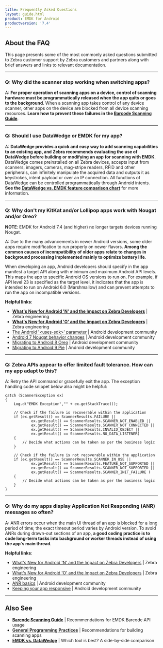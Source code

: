 ```yaml
---
title: Frequently Asked Questions
layout: guide.html
product: EMDK for Android
productversion: '7.4'
---
```


## About the FAQ 

This page presents some of the most commonly asked questions submitted to Zebra customer support by Zebra customers and partners along with brief answers and links to relevant documentation. 

-----

### Q: Why did the scanner stop working when switching apps?

A: **For proper operation of scanning apps on a device, control of scanning hardware must be programmatically released when the app quits or goes to the background**. When a scanning app takes control of any device scanner, other apps on the device are blocked from all device scanning resources. **Learn how to prevent these failures in the [Barcode Scanning Guide](../guide/barcode_scanning_guide/#5releasescanner)**. 

-----

### Q: Should I use DataWedge or EMDK for my app? 

A: **DataWedge provides a quick and easy way to add scanning capabilities to an existing app, and Zebra recommends evaluating the use of DataWedge before building or modifying an app for scanning with EMDK**. DataWedge comes preinstalled on all Zebra devices, accepts input from scanners, imagers, cameras, mag-stripe readers, RFID and other peripherals, can infinitely manipulate the acquired data and outputs it as keystrokes, intent payload or over an IP connection. All functions of DataWedge can be controlled programmatically through Android intents. **See the [DataWedge vs. EMDK feature comparison chart](https://techdocs.zebra.com/help/#datawedgevsemdkcomparison)** for more information.

-----

### Q: Why don't my KitKat and/or Lollipop apps work with Nougat and/or Oreo?

**NOTE**: EMDK for Android 7.4 (and higher) no longer targets devices running Nougat.

A: Due to the many advancements in newer Android versions, some older apps require modification to run properly on newer flavors. **Among the common causes of incompatibility of older apps relate to changes in background processing implemented mainly to optimize battery life**. 

When developing an app, Android developers should specify in the app manifest a target API along with minimum and maximum Android API levels. This maps the app to specific Android OS versions to run on. For example, if API level 23 is specified as the target level, it indicates that the app is intended to run on Android 6.0 (Marshmallow) and can prevent attempts to run the app on incompatible versions.

**Helpful links**: 

* **[What's New for Android 'N' and the Impact on Zebra Developers](https://developer.zebra.com/community/home/blog/2018/08/03/what-s-new-for-android-n-and-the-impact-on-zebra-developers)** | Zebra engineering 
* **[What's New for Android 'O' and the Impact on Zebra Developers](https://developer.zebra.com/community/home/blog/2018/09/28/what-s-new-for-android-o-and-the-impact-on-zebra-developers)** | Zebra engineering
* [The Android '&lt;uses-sdk&gt;' parameter](https://developer.android.com/guide/topics/manifest/uses-sdk-element) | Android development community
* [Android 7 Nougat behavior changes](https://developer.android.com/about/versions/nougat/android-7.0-changes) | Android development community
* [Migrating to Android 8 Oreo](https://developer.android.com/about/versions/oreo/android-8.0-migration) | Android development community
* [Migrating to Android 9 Pie](https://developer.android.com/about/versions/pie/android-9.0-migration) | Android development community

-----

### Q: Zebra APIs appear to offer limited fault tolerance. How can my app adapt to this?

A: Retry the API command or gracefully exit the app. The exception handling code snippet below also might be helpful:

    catch (ScannerException ex)
    {
        Log.d("EMDK Exception","" + ex.getStackTrace());

        // Check if the failure is recoverable within the application
        if (ex.getResult() == ScannerResults.FAILURE ||
                ex.getResult() == ScannerResults.SCANNER_NOT_ENABLED ||
                ex.getResult() == ScannerResults.SCANNER_NOT_CONNECTED ||
                ex.getResult() == ScannerResults.INVALID_OBJECT ||
                ex.getResult() == ScannerResults.NO_DATA_LISTENER)
        {
            // Decide what actions can be taken as per the business logic
        }

        // Check if the failure is not recoverable within the application
        if (ex.getResult() == ScannerResults.SCANNER_IN_USE ||
                ex.getResult() == ScannerResults.FEATURE_NOT_SUPPORTED ||
                ex.getResult() == ScannerResults.SCANNER_NOT_SUPPORTED ||
                ex.getResult() == ScannerResults.SCANNER_INIT_FAILURE )
        {
            // Decide what actions can be taken as per the business logic
        }
    }

-----

### Q: Why do my apps display Application Not Responding (ANR) messages so often? 

A: ANR errors occur when the main UI thread of an app is blocked for a long period of time; the exact timeout period varies by Android version. To avoid ANRs during drawn-out sections of an app, **a good coding practice is to code long-term tasks into background or worker threads instead of using the app's main thread**. 

**Helpful links**: 

* [What's New for Android 'N' and the Impact on Zebra Developers](https://developer.zebra.com/community/home/blog/2018/08/03/what-s-new-for-android-n-and-the-impact-on-zebra-developers) | Zebra engineering 
* [What's New for Android 'O' and the Impact on Zebra Developers](https://developer.zebra.com/community/home/blog/2018/09/28/what-s-new-for-android-o-and-the-impact-on-zebra-developers) | Zebra engineering 
* [ANR basics](https://developer.android.com/topic/performance/vitals/anr) | Android development community
* [Keeping your app responsive](https://developer.android.com/training/articles/perf-anr) | Android development community
 
-----

## Also See

* **[Barcode Scanning Guide](../guide/barcode_scanning_guide)** | Recommendations for EMDK Barcode API usage
* **[General Programming Practices](../guide/programming_practices/)** | Recommendations for building scanning apps 
* **[EMDK vs. DataWedge](http://techdocs.zebra.com/help/#datawedgevsemdkcomparison)** | Which tool is best? A side-by-side comparison


